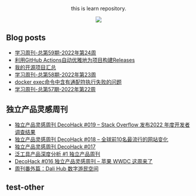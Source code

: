 <div align="center">

this is learn repository.

![](https://wiki.eryajf.net/img/dengxia.gif)

</div>


## Blog posts
<!-- BLOG-POST-LIST:START -->
- [学习周刊-总第59期-2022年第24周](https://wiki.eryajf.net/pages/b0bdd0/)
- [利用GitHub Actions自动优雅地为项目构建Releases](https://wiki.eryajf.net/pages/f3e878/)
- [我的开源项目汇总](https://wiki.eryajf.net/pages/67892e/)
- [学习周刊-总第58期-2022年第23周](https://wiki.eryajf.net/pages/62a9c7/)
- [docker exec命令中含有通配符执行失败的问题](https://wiki.eryajf.net/pages/1cb90e/)
- [学习周刊-总第57期-2022年第22周](https://wiki.eryajf.net/pages/af0834/)
<!-- BLOG-POST-LIST:END -->

## 独立产品灵感周刊

<!-- DecoHack:START -->
- [独立产品灵感周刊 DecoHack #019 – Stack Overflow 发布2022 年度开发者调查结果](https://www.decohack.com/Post/699)
- [独立产品灵感周刊 DecoHack #018 – 全球前10名最流行的网站变化](https://www.decohack.com/Post/680)
- [独立产品灵感周刊 DecoHack #017](https://www.decohack.com/Post/663)
- [泛工具产品深度分析 #1 独立产品周刊](https://www.decohack.com/Post/653)
- [DecoHack #016 独立产品灵感周刊 – 苹果 WWDC 这周来了](https://www.decohack.com/Post/636)
- [周刊番外篇：Dali Hub 数字游民空间](https://www.decohack.com/Post/619)
<!-- DecoHack:END -->

## test-other

<!-- test-other:start -->
<!-- test-other:end -->